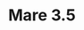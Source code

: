 ---
title: Mare 3.5
date: 
draft: false

# descripcion
description : Argollas facetadas en plata 925. Precio por par.

materials: Plata 925

color: 

dimensions: Diámetro 3.5cm

code: 01-11-0922

type: "Aros"

categories: []

price: $4.750,00

price_eftvo: $4.040,00

# Images
# first image will be shown in the product page
images:
  # - image: "images/path_to_image"
  # La ubicacion de las imagenes es imagenes/Aros/Aros.Argollas/01-11-0922-mare-3.5
  - image: "./images/aros/argollas/01-11-0922-mare-3.5.jpg"
---